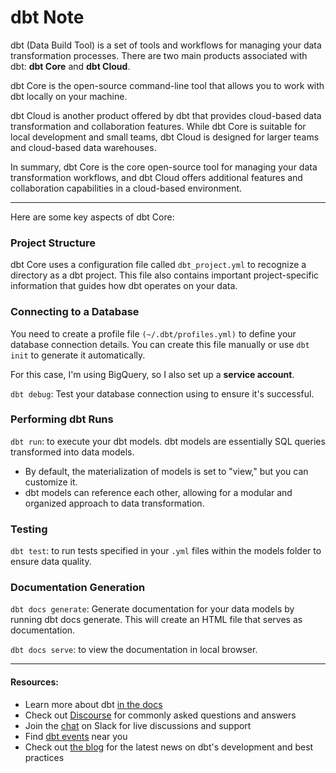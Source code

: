 # dbt Note
dbt (Data Build Tool) is a set of tools and workflows for managing your data transformation processes. There are two main products associated with dbt: **dbt Core** and **dbt Cloud**.

dbt Core is the open-source command-line tool that allows you to work with dbt locally on your machine. 

dbt Cloud is another product offered by dbt that provides cloud-based data transformation and collaboration features. While dbt Core is suitable for local development and small teams, dbt Cloud is designed for larger teams and cloud-based data warehouses.

In summary, dbt Core is the core open-source tool for managing your data transformation workflows, and dbt Cloud offers additional features and collaboration capabilities in a cloud-based environment.

---
Here are some key aspects of dbt Core:

### Project Structure
dbt Core uses a configuration file called `dbt_project.yml` to recognize a directory as a dbt project. This file also contains important project-specific information that guides how dbt operates on your data.

### Connecting to a Database
You need to create a profile file `(~/.dbt/profiles.yml)` to define your database connection details. You can create this file manually or use `dbt init` to generate it automatically.

For this case, I'm using BigQuery, so I also set up a **service account**.

`dbt debug`: Test your database connection using to ensure it's successful.

### Performing dbt Runs

`dbt run`: to execute your dbt models. dbt models are essentially SQL queries transformed into data models.
- By default, the materialization of models is set to "view," but you can customize it.
- dbt models can reference each other, allowing for a modular and organized approach to data transformation.

### Testing

`dbt test`: to run tests specified in your `.yml` files within the models folder to ensure data quality.

### Documentation Generation

`dbt docs generate`: Generate documentation for your data models by running dbt docs generate. This will create an HTML file that serves as documentation.

`dbt docs serve`: to view the documentation in local browser.



---
#### Resources:
- Learn more about dbt [in the docs](https://docs.getdbt.com/docs/introduction)
- Check out [Discourse](https://discourse.getdbt.com/) for commonly asked questions and answers
- Join the [chat](https://community.getdbt.com/) on Slack for live discussions and support
- Find [dbt events](https://events.getdbt.com) near you
- Check out [the blog](https://blog.getdbt.com/) for the latest news on dbt's development and best practices
